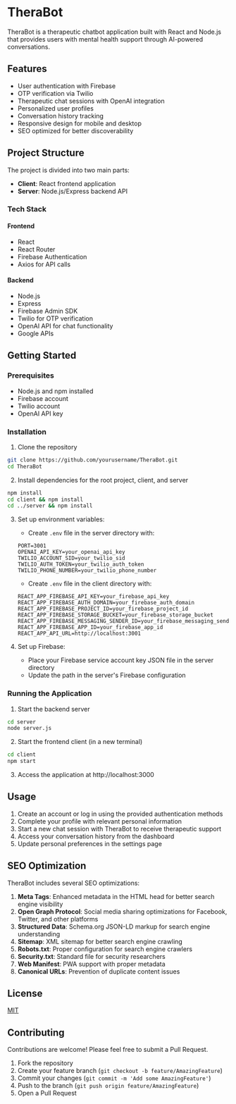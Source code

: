 # TheraBot

TheraBot is a therapeutic chatbot application built with React and Node.js that provides users with mental health support through AI-powered conversations.

## Features

- User authentication with Firebase
- OTP verification via Twilio
- Therapeutic chat sessions with OpenAI integration
- Personalized user profiles
- Conversation history tracking
- Responsive design for mobile and desktop
- SEO optimized for better discoverability

## Project Structure

The project is divided into two main parts:

- **Client**: React frontend application
- **Server**: Node.js/Express backend API

### Tech Stack

#### Frontend
- React
- React Router
- Firebase Authentication
- Axios for API calls

#### Backend
- Node.js
- Express
- Firebase Admin SDK
- Twilio for OTP verification
- OpenAI API for chat functionality
- Google APIs

## Getting Started

### Prerequisites
- Node.js and npm installed
- Firebase account
- Twilio account
- OpenAI API key

### Installation

1. Clone the repository
```bash
git clone https://github.com/yourusername/TheraBot.git
cd TheraBot
```

2. Install dependencies for the root project, client, and server
```bash
npm install
cd client && npm install
cd ../server && npm install
```

3. Set up environment variables:
   - Create `.env` file in the server directory with:
   ```
   PORT=3001
   OPENAI_API_KEY=your_openai_api_key
   TWILIO_ACCOUNT_SID=your_twilio_sid
   TWILIO_AUTH_TOKEN=your_twilio_auth_token
   TWILIO_PHONE_NUMBER=your_twilio_phone_number
   ```
   
   - Create `.env` file in the client directory with:
   ```
   REACT_APP_FIREBASE_API_KEY=your_firebase_api_key
   REACT_APP_FIREBASE_AUTH_DOMAIN=your_firebase_auth_domain
   REACT_APP_FIREBASE_PROJECT_ID=your_firebase_project_id
   REACT_APP_FIREBASE_STORAGE_BUCKET=your_firebase_storage_bucket
   REACT_APP_FIREBASE_MESSAGING_SENDER_ID=your_firebase_messaging_sender_id
   REACT_APP_FIREBASE_APP_ID=your_firebase_app_id
   REACT_APP_API_URL=http://localhost:3001
   ```

4. Set up Firebase:
   - Place your Firebase service account key JSON file in the server directory
   - Update the path in the server's Firebase configuration

### Running the Application

1. Start the backend server
```bash
cd server
node server.js
```

2. Start the frontend client (in a new terminal)
```bash
cd client
npm start
```

3. Access the application at http://localhost:3000

## Usage

1. Create an account or log in using the provided authentication methods
2. Complete your profile with relevant personal information
3. Start a new chat session with TheraBot to receive therapeutic support
4. Access your conversation history from the dashboard
5. Update personal preferences in the settings page

## SEO Optimization

TheraBot includes several SEO optimizations:

1. **Meta Tags**: Enhanced metadata in the HTML head for better search engine visibility
2. **Open Graph Protocol**: Social media sharing optimizations for Facebook, Twitter, and other platforms
3. **Structured Data**: Schema.org JSON-LD markup for search engine understanding
4. **Sitemap**: XML sitemap for better search engine crawling
5. **Robots.txt**: Proper configuration for search engine crawlers
6. **Security.txt**: Standard file for security researchers
7. **Web Manifest**: PWA support with proper metadata
8. **Canonical URLs**: Prevention of duplicate content issues

## License

[MIT](LICENSE)

## Contributing

Contributions are welcome! Please feel free to submit a Pull Request.

1. Fork the repository
2. Create your feature branch (`git checkout -b feature/AmazingFeature`)
3. Commit your changes (`git commit -m 'Add some AmazingFeature'`)
4. Push to the branch (`git push origin feature/AmazingFeature`)
5. Open a Pull Request 